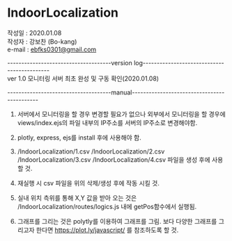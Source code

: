 # IndoorLocalization

작성일 : 2020.01.08 \
작성자 : 강보찬 (Bo-kang) \
e-mail : ebfks0301@gmail.com 

-------------------------------------version log--------------------------------------------\
ver 1.0 모니터링 서버 최초 완성 및 구동 확인(2020.01.08)






-------------------------------------manual--------------------------------------------
1. 서버에서 모니터링을 할 경우 변경할 필요가 없으나 외부에서 모니터링을 할 경우에 views/index.ejs의 파일 내부의 IP주소를 서버의 IP주소로 변경해야함.

2. plotly, express, ejs를 install 후에 사용해야 함.

3.  /IndoorLocalization/1.csv
    /IndoorLocalization/2.csv
    /IndoorLocalization/3.csv
    /IndoorLocalization/4.csv 파일을 생성 후에 사용할 것.
    
4. 재실행 시 csv 파일을 위의 삭제/생성 후에 작동 시킬 것.

5. 실내 위치 측위를 통해 X,Y 값을 받아 오는 것은 /IndoorLocalization/routes/logics.js 내에 getPos함수에서 실행됨.

6. 그래프를 그리는 것은 polytly를 이용하여 그래프를 그림.
   보다 다양한 그래프를 그리고자 한다면 https://plot.ly/javascript/ 를 참조하도록 할 것.
